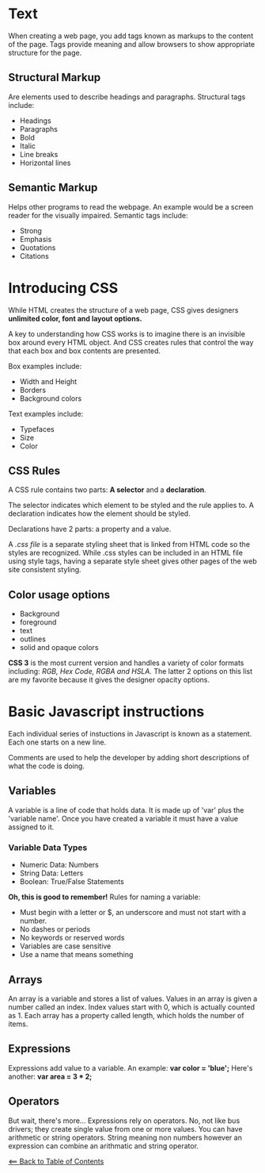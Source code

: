 # Text
When creating a web page, you add tags known as markups to the content of the page. Tags provide meaning and allow browsers to show appropriate structure for the page.

## Structural Markup
Are elements used to describe headings and paragraphs. Structural tags include:
- Headings
- Paragraphs
- Bold
- Italic
- Line breaks
- Horizontal lines

## Semantic Markup
Helps other programs to read the webpage. An example would be a screen reader for the visually impaired.
Semantic tags include:
- Strong
- Emphasis
- Quotations
- Citations

# Introducing CSS

While HTML creates the structure of a web page, CSS gives designers **unlimited color, font and layout options.** 

A key to understanding how CSS works is to imagine there is an invisible box around every HTML object. And CSS creates rules that control the way that each box and box contents are presented.

Box examples include:
- Width and Height
- Borders
- Background colors

Text examples include:
- Typefaces
- Size
- Color

## CSS Rules
A CSS rule contains two parts: **A selector** and a **declaration**.

The selector indicates which element to be styled and the rule applies to. A declaration indicates how the element should be styled.

Declarations have 2 parts: a property and a value.

A *.css file* is a separate styling sheet that is linked from HTML code so the styles are recognized. While .css styles can be included in an HTML file using style tags, having a separate style sheet gives other pages of the web site consistent styling. 

## Color usage options
- Background
- foreground
- text
- outlines
- solid and opaque colors



**CSS 3** is the most current version and handles a variety of color formats including: *RGB, Hex Code, RGBA and HSLA.* The latter 2 options on this list are my favorite because it gives the designer opacity options.

# Basic Javascript instructions
Each individual series of instuctions in Javascript is known as a statement. Each one starts on a new line.

Comments are used to help the developer by adding short descriptions of what the code is doing.
 ## Variables
 A variable is a line of code that holds data. It is made up of 'var' plus the 'variable name'. Once you have created a variable it must have a value assigned to it.

 ### Variable Data Types
- Numeric Data: Numbers
- String Data: Letters
- Boolean: True/False Statements

**Oh, this is good to remember!**
Rules for naming a variable:
- Must begin with a letter or $, an underscore and must not start with a number.
- No dashes or periods
- No keywords or reserved words
- Variables are case sensitive
- Use a name that means something

## Arrays
An array is a variable and stores a list of values. Values in an array is given a number called an index. Index values start with 0, which is actually counted as 1. 
Each array has a property called length, which holds the number of items.

## Expressions
Expressions add value to a variable. An example: **var color = 'blue';** Here's another: **var area = 3 * 2;**

## Operators
But wait, there's more...
Expressions rely on operators. No, not like bus drivers; they create single value from one or more values. You can have arithmetic or string operators. String meaning non numbers however an expression can combine an arithmatic and string operator.

[<== Back to Table of Contents](index.md)